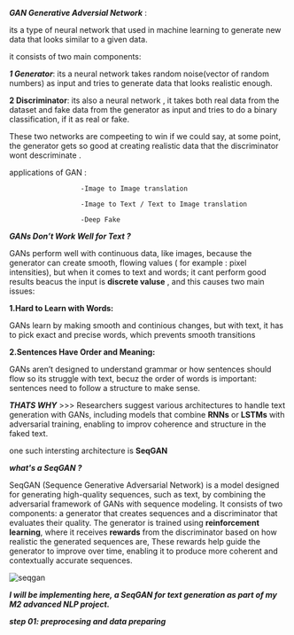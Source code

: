 ***GAN  Generative Adversial Network*** :

 its a type of neural network that used in machine learning to generate new data that looks similar to a given data.
 
 it consists of two main components:
 
***1 Generator***: its a neural network takes random noise(vector of random numbers) as input and tries to generate data that looks realistic enough.

**2 Discriminator**: its also a neural network , it takes both real data from the dataset and fake data from the generator as input and tries to do a binary classification, if it as real or fake.

These two networks are compeeting to win if we could say, at some point, the generator gets so good at creating realistic data that the discriminator wont descriminate .

applications of GAN :
       
                      -Image to Image translation

                      -Image to Text / Text to Image translation
                      
                      -Deep Fake


***GANs Don’t Work Well for Text ?***

GANs perform well with continuous data, like images, because the generator can create smooth, flowing values ( for example : pixel intensities), but when it comes to text and words; it cant perform good results beacus the input is **discrete valuse** , and this causes two main issues:

**1.Hard to Learn with Words:**

GANs learn by making smooth and continious changes, but with text, it has to pick exact and precise words, which prevents smooth transitions

**2.Sentences Have Order and Meaning:**

 GANs aren’t designed to understand grammar or how sentences should flow so its struggle with text, becuz the order of words is important: sentences need to follow a structure to make sense.

***THATS WHY*** >>>   Researchers suggest various architectures to handle text generation with GANs, including models that combine **RNNs** or **LSTMs** with adversarial training, enabling to improv coherence and structure in the faked text.

one such intersting architecture is **SeqGAN**

***what's a SeqGAN  ?***

SeqGAN (Sequence Generative Adversarial Network) is a model designed for generating high-quality sequences, such as text, by combining the adversarial framework of GANs with sequence modeling. It consists of two components: a generator that creates sequences and a discriminator that evaluates their quality. The generator is trained using **reinforcement learning**, where it receives **rewards** from the discriminator based on how realistic the generated sequences are, These rewards help guide the generator to improve over time, enabling it to produce more coherent and contextually accurate sequences.


![seqgan](https://github.com/user-attachments/assets/fae254c3-281a-4f68-acb8-cd2ce7c20cf7)



***I will be implementing here, a SeqGAN for text generation as part of my M2 advanced NLP project.***


***step 01: preprocesing and data preparing***
